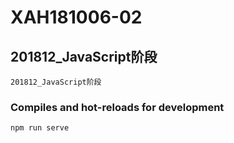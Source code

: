 # XAH181006-02

## 201812_JavaScript阶段
```
201812_JavaScript阶段
```

### Compiles and hot-reloads for development
```
npm run serve
```

